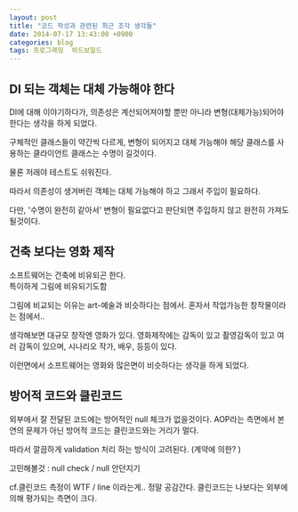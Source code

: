 ```yaml
---
layout: post
title: "코드 작성과 관련된 최근 조각 생각들"
date: 2014-07-17 13:43:00 +0900
categories: blog
tags: 프로그래밍  하드보일드
---
```


DI 되는 객체는 대체 가능해야 한다
--------------------------
DI에 대해 이야기하다가, 의존성은 계산되어져야할 뿐만 아니라 변형(대체가능)되어야한다는 생각을 하게 되었다.

구체적인 클래스들이 약간씩 다르게, 변형이 되어지고 대체 가능해야 해당 클래스를 사용하는 클라이언트 클래스는 수명이 길것이다.

물론 저래야 테스트도 쉬워진다.

따라서 의존성이 생겨버린 객체는 대체 가능해야 하고 그래서 주입이 필요하다.

다만, '수명이 완전히 같아서' 변형이 필요없다고 판단되면 주입하지 않고 완전히 가져도 될것이다.

건축 보다는 영화 제작
----------------
소프트웨어는 건축에 비유되곤 한다. <br/>
특이하게 그림에 비유되기도함

그림에 비교되는 이유는 art-예술과 비슷하다는 점에서. 혼자서 작업가능한 창작물이라는 점에서..

생각해보면 대규모 창작엔 영화가 있다. 영화제작에는 감독이 있고 촬영감독이 있고 여러 감독이 있으며, 시나리오 작가, 배우, 등등이 있다.

이런면에서 소프트웨어는 영화와 많은면이 비슷하다는 생각을 하게 되었다.

방어적 코드와 클린코드
-----------------
외부에서 잘 전달된 코드에는 방어적인 null 체크가 없을것이다. AOP라는 측면에서 본연의 문제가 아닌 방어적 코드는 클린코드와는 거리가 멀다.

따라서 깔끔하게 validation 처리 하는 방식이 고려된다. (계약에 의한? )

고민해볼것 : null check / null 안던지기

cf.클린코드 측정이 WTF / line 이라는게.. 정말 공감간다. 클린코드는 나보다는 외부에 의해 평가되는 측면이 크다.

